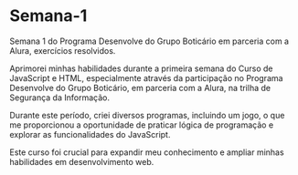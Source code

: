 # Semana-1
 Semana 1 do Programa Desenvolve do Grupo Boticário em parceria com a Alura, exercícios resolvidos.

Aprimorei minhas habilidades durante a primeira semana do Curso de JavaScript e HTML, especialmente através da participação no Programa Desenvolve do Grupo Boticário, em parceria com a Alura, na trilha de Segurança da Informação. 

Durante este período, criei diversos programas, incluindo um jogo, o que me proporcionou a oportunidade de praticar lógica de programação e explorar as funcionalidades do JavaScript. 

Este curso foi crucial para expandir meu conhecimento e ampliar minhas habilidades em desenvolvimento web.
